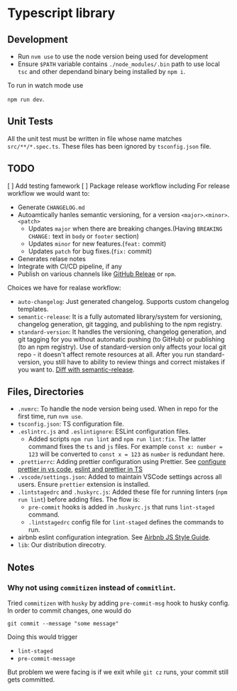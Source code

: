 # Typescript library

## Development

- Run `nvm use` to use the node version being used for development
- Ensure `$PATH` variable contains `./node_modules/.bin` path to use local `tsc` and other dependand binary being installed by `npm i`.

To run in watch mode use

`npm run dev`.

## Unit Tests

All the unit test must be written in file whose name matches `src/**/*.spec.ts`. These files has been ignored by `tsconfig.json` file.

## TODO

[ ]  Add testing famework
[ ]  Package release workflow including
For release workflow we would want to:

- Generate `CHANGELOG.md`
- Autoamtically hanles semantic versioning, for a version `<major>`.`<minor>`.`<patch>`
  - Updates `major` when there are breaking changes.(Having `BREAKING CHANGE:` text in `body` or `footer` section)
  - Updates `minor` for new features.(`feat:` commit)
  - Updates `patch` for bug fixes.(`fix:` commit)
- Generates relase notes
- Integrate with CI/CD pipeline, if any
- Publish on various channels like [GitHub Releae](https://help.github.com/en/github/administering-a-repository/about-releases) or `npm`.

Choices we have for realase workflow:

- `auto-changelog`: Just generated changelog. Supports custom changelog templates.
- `semantic-release`: It is a fully automated library/system for versioning, changelog generation, git tagging, and publishing to the npm registry.
- `standard-version`: It handles the versioning, changelog generation, and git tagging for you without automatic pushing (to GitHub) or publishing (to an npm registry). Use of standard-version only affects your local git repo - it doesn't affect remote resources at all. After you run standard-version, you still have to ability to review things and correct mistakes if you want to. [Diff with semantic-release](https://github.com/conventional-changelog/standard-version/issues/22).

## Files, Directories

- `.nvmrc`: To handle the node version being used. When in repo for the first time, run `nvm use`.
- `tsconfig.json`: TS configuration file.
- `.eslintrc.js` and `.eslintignore`: ESLint configuration files.
  - Added scripts `npm run lint` and `npm run lint:fix`. The latter command fixes the `ts` and `js` files. For example `const x: number = 123` will be converted to `const x = 123` as `number` is redundant here.
- `.prettierrc`: Adding prettier configuration using Prettier. See [configure prettier in vs code](https://glebbahmutov.com/blog/configure-prettier-in-vscode/), [eslint and prettier in TS](https://www.robertcooper.me/using-eslint-and-prettier-in-a-typescript-project)
- `.vscode/settings.json`: Added to maintain VSCode settings across all users. Ensure `prettier` extension is installed.
- `.lintstagedrc` and `.huskyrc.js`: Added these file for running linters (`npm run lint`) before adding files. The flow is:
  - `pre-commit` hooks is added in `.huskyrc.js` that runs `lint-staged` command.
  - `.lintstagedrc` config file for `lint-staged` defines the commands to run.
- airbnb eslint configuration integration. See [Airbnb JS Style Guide](https://github.com/airbnb/javascript).
- `lib`: Our distribution direcotry.

## Notes

### Why not using `commitizen` instead of `commitlint`.

Tried `commitizen` with `husky` by adding `pre-commit-msg` hook to husky config. In order to commit changes, one would do

`git commit --message "some message"`

Doing this would trigger

- `lint-staged`
- `pre-commit-message`

But problem we were facing is if we exit while `git cz` runs, your commit still gets committed.
